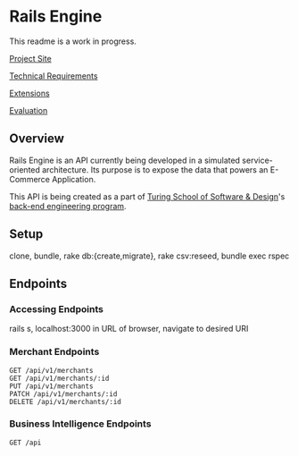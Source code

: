 # Rails Engine
This readme is a work in progress.

[Project Site](https://backend.turing.io/module3/projects/rails_engine/)

[Technical Requirements](https://backend.turing.io/module3/projects/rails_engine/requirements)

[Extensions](https://backend.turing.io/module3/projects/rails_engine/extensions)

[Evaluation](https://backend.turing.io/module3/projects/rails_engine/evaluation)

## Overview
Rails Engine is an API currently being developed in a simulated service-oriented architecture. Its purpose is to expose the data that powers an E-Commerce Application.

This API is being created as a part of [Turing School of Software & Design](https://turing.io/)'s [back-end engineering program](https://backend.turing.io/module3/).

## Setup
clone, bundle, rake db:{create,migrate}, rake csv:reseed, bundle exec rspec

## Endpoints

### Accessing Endpoints
rails s, localhost:3000 in URL of browser, navigate to desired URI

### Merchant Endpoints
```
GET /api/v1/merchants
GET /api/v1/merchants/:id
PUT /api/v1/merchants
PATCH /api/v1/merchants/:id
DELETE /api/v1/merchants/:id
```

### Business Intelligence Endpoints
```
GET /api
```
